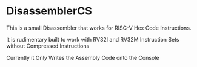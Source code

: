 # DisassemblerCS

This is a small Disassembler that works for RISC-V Hex Code Instructions.

It is rudimentary built to work with RV32I and RV32M Instruction Sets without Compressed Instructions

Currently it Only Writes the Assembly Code onto the Console